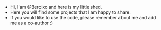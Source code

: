 - Hi, I'am @Bercixo and here is my little shed. 
- Here you will find some projects that I am happy to share.
- If you would like to use the code, please remember about me and add me as a co-author :)
